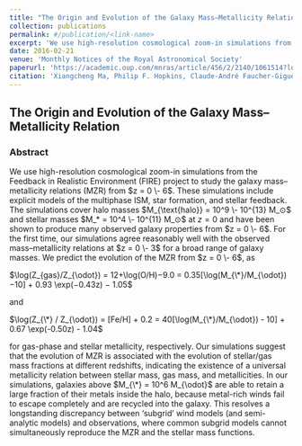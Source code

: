 ```yaml
---
title: "The Origin and Evolution of the Galaxy Mass–Metallicity Relation "
collection: publications
permalink: #/publication/<link-name>
excerpt: 'We use high-resolution cosmological zoom-in simulations from the Feedback in Realistic Environment (FIRE) project to study the galaxy mass–metallicity relations (MZR) from z = 0–6.'
date: 2016-02-21
venue: 'Monthly Notices of the Royal Astronomical Society'
paperurl: 'https://academic.oup.com/mnras/article/456/2/2140/1061514?login=true'
citation: 'Xiangcheng Ma, Philip F. Hopkins, Claude-André Faucher-Giguère, Nick Zolman, Alexander L. Muratov, Dušan Kereš, Eliot Quataert, The origin and evolution of the galaxy mass–metallicity relation, Monthly Notices of the Royal Astronomical Society, Volume 456, Issue 2, 21 February 2016, Pages 2140–2156, https://doi.org/10.1093/mnras/stv2659'
---
```


## The Origin and Evolution of the Galaxy Mass–Metallicity Relation

### Abstract
We use high-resolution cosmological zoom-in simulations from the Feedback in Realistic Environment (FIRE) project to study the galaxy mass–metallicity relations (MZR) from $z = 0 \- 6$. These simulations include explicit models of the multiphase ISM, star formation, and stellar feedback. The simulations cover halo masses $M_{\text{halo}} = 10^9 \- 10^{13} M_⊙$ and stellar masses $M_* = 10^4 \- 10^{11} M_⊙$ at $z = 0$ and have been shown to produce many observed galaxy properties from $z = 0 \- 6$. For the first time, our simulations agree reasonably well with the observed mass–metallicity relations at $z = 0 \- 3$ for a broad range of galaxy masses. We predict the evolution of the MZR from $z = 0 \- 6$, as 

$\log(Z_{gas}/Z_{\odot}) = 12+\log(O/H)−9.0 = 0.35[\log(M_{\*}/M_{\odot}) −10] + 0.93 \exp(−0.43z) − 1.05$

and 

$\log(Z_{\*} / Z_{\odot}) = [Fe/H] + 0.2 = 40[\log(M_{\*}/M_{\odot}) - 10] + 0.67 \exp(-0.50z) - 1.04$

for gas-phase and stellar metallicity, respectively. Our simulations suggest that the evolution of MZR is associated with the evolution of stellar/gas mass fractions at different redshifts, indicating the existence of a universal metallicity relation between stellar mass, gas mass, and metallicities. In our simulations, galaxies above $M_{\*} = 10^6 M_{\odot}$ are able to retain a large fraction of their metals inside the halo, because metal-rich winds fail to escape completely and are recycled into the galaxy. This resolves a longstanding discrepancy between ‘subgrid’ wind models (and semi-analytic models) and observations, where common subgrid models cannot simultaneously reproduce the MZR and the stellar mass functions.